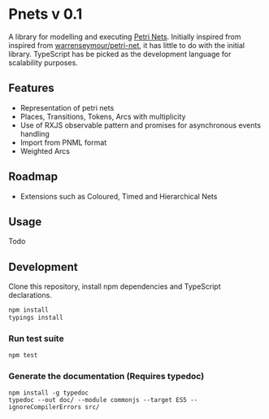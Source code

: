 # Pnets v 0.1
A library for modelling and executing [Petri Nets](http://en.wikipedia.org/wiki/Petri_net).
Initially inspired from  inspired from [warrenseymour/petri-net](warrenseymour/petri-net),
it has little to do with the initial library. TypeScript has be picked as the
development language for scalability purposes.

## Features
- Representation of petri nets
- Places, Transitions, Tokens, Arcs with multiplicity
- Use of RXJS observable pattern and promises for asynchronous events handling
- Import from PNML format
- Weighted Arcs

## Roadmap
- Extensions such as Coloured, Timed and Hierarchical Nets

## Usage

Todo

## Development

Clone this repository, install npm dependencies and TypeScript declarations.
```bash
npm install
typings install
```
### Run test suite
```bash
npm test
```

### Generate the documentation (Requires typedoc)
```
npm install -g typedoc
typedoc --out doc/ --module commonjs --target ES5 --ignoreCompilerErrors src/
```
